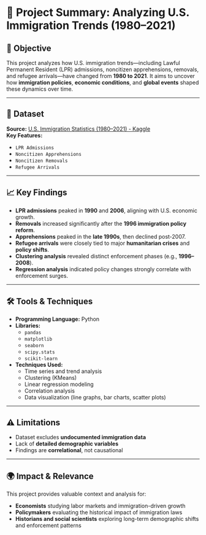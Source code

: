 # 📘 Project Summary: Analyzing U.S. Immigration Trends (1980–2021)

## 🎯 Objective  
This project analyzes how U.S. immigration trends—including Lawful Permanent Resident (LPR) admissions, noncitizen apprehensions, removals, and refugee arrivals—have changed from **1980 to 2021**. It aims to uncover how **immigration policies**, **economic conditions**, and **global events** shaped these dynamics over time.

---

## 📂 Dataset  
**Source:** [U.S. Immigration Statistics (1980–2021) - Kaggle](https://www.kaggle.com/datasets/justin2028/us-immigration-statistics-1980-2021)  
**Key Features:**
- `LPR Admissions`
- `Noncitizen Apprehensions`
- `Noncitizen Removals`
- `Refugee Arrivals`

---

## 📈 Key Findings  
- **LPR admissions** peaked in **1990** and **2006**, aligning with U.S. economic growth.
- **Removals** increased significantly after the **1996 immigration policy reform**.
- **Apprehensions** peaked in the **late 1990s**, then declined post-2007.
- **Refugee arrivals** were closely tied to major **humanitarian crises** and **policy shifts**.
- **Clustering analysis** revealed distinct enforcement phases (e.g., **1996–2008**).
- **Regression analysis** indicated policy changes strongly correlate with enforcement surges.

---

## 🛠 Tools & Techniques  
- **Programming Language:** Python  
- **Libraries:** 
  - `pandas`  
  - `matplotlib`  
  - `seaborn`  
  - `scipy.stats`  
  - `scikit-learn`  
- **Techniques Used:**
  - Time series and trend analysis  
  - Clustering (KMeans)  
  - Linear regression modeling  
  - Correlation analysis  
  - Data visualization (line graphs, bar charts, scatter plots)

---

## ⚠️ Limitations  
- Dataset excludes **undocumented immigration data**  
- Lack of **detailed demographic variables**  
- Findings are **correlational**, not causational

---

## 🌍 Impact & Relevance  
This project provides valuable context and analysis for:
- **Economists** studying labor markets and immigration-driven growth  
- **Policymakers** evaluating the historical impact of immigration laws  
- **Historians and social scientists** exploring long-term demographic shifts and enforcement patterns
